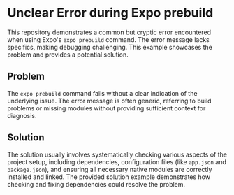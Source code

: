 # Unclear Error during Expo prebuild

This repository demonstrates a common but cryptic error encountered when using Expo's `expo prebuild` command. The error message lacks specifics, making debugging challenging. This example showcases the problem and provides a potential solution.

## Problem

The `expo prebuild` command fails without a clear indication of the underlying issue. The error message is often generic, referring to build problems or missing modules without providing sufficient context for diagnosis.

## Solution

The solution usually involves systematically checking various aspects of the project setup, including dependencies, configuration files (like `app.json` and `package.json`), and ensuring all necessary native modules are correctly installed and linked.  The provided solution example demonstrates how checking and fixing dependencies could resolve the problem.